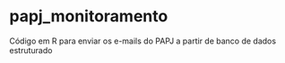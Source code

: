 # papj_monitoramento
Código em R para enviar os e-mails do PAPJ a partir de banco de dados estruturado
